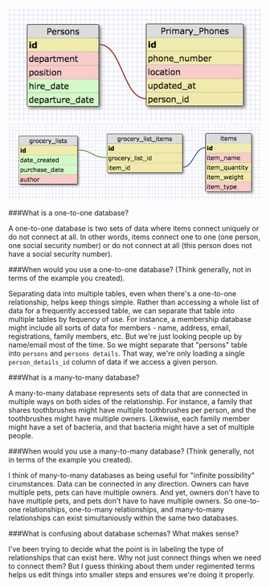 ![release 2](/week-8/database-intro/imgs/one-to-one.png)
![release 4](/week-8/database-intro/imgs/many-to-many.png)

###What is a one-to-one database?

A one-to-one database is two sets of data where items connect uniquely or do not connect at all. In other words, items connect one to one (one person, one social security number) or do not connect at all (this person does not have a social security number).

###When would you use a one-to-one database? (Think generally, not in terms of the example you created).

Separating data into multiple tables, even when there's a one-to-one relationship, helps keep things simple. Rather than accessing a whole list of data for a frequently accessed table, we can separate that table into multiple tables by fequency of use. For instance, a membership database might include all sorts of data for members - name, address, email, registrations, family members, etc. But we're just looking people up by name/email most of the time. So we might separate that "persons" table into `persons` and `persons details`. That way, we're only loading a single `person_details_id` column of data if we access a given person.

###What is a many-to-many database?

A many-to-many database represents sets of data that are connected in multiple ways on both sides of the relationship. For instance, a family that shares toothbrushes might have multiple toothbrushes per person, and the toothbrushes might have multiple owners. Likewise, each family member might have a set of bacteria, and that bacteria might have a set of multiple people.

###When would you use a many-to-many database? (Think generally, not in terms of the example you created).

I think of many-to-many databases as being useful for "infinite possibility" cirumstances. Data can be connected in any direction. Owners can have multiple pets, pets can have multiple owners. And yet, owners don't have to have multiple pets, and pets don't have to have multiple owners. So one-to-one relationships, one-to-many relationships, and many-to-many relationships can exist simultaniously within the same two databases.

###What is confusing about database schemas? What makes sense?

I've been trying to decide what the point is in labeling the type of relationships that can exist here. Why not just connect things when we need to connect them? But I guess thinking about them under regimented terms helps us edit things into smaller steps and ensures we're doing it properly.